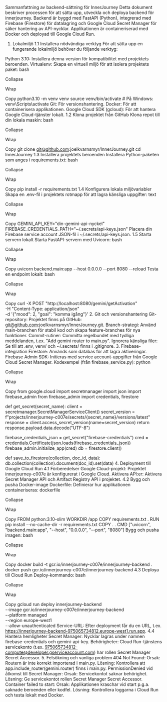 Sammanfattning av backend-sättning för InnerJourney
Detta dokument beskriver processen för att sätta upp, utveckla och deploya backend för innerjourney. Backend är byggd med FastAPI (Python), integrerad med Firebase (Firestore) för datalagring och Google Cloud Secret Manager för säker hantering av API-nycklar. Applikationen är containeriserad med Docker och deployad till Google Cloud Run.

1. Lokalmiljö
   1.1 Installera nödvändiga verktyg
   För att sätta upp en fungerande lokalmiljö behöver du följande verktyg:

Python 3.10: Installera denna version för kompatibilitet med projektets beroenden.
Virtualenv: Skapa en virtuell miljö för att isolera projektets paket:
bash

Collapse

Wrap

Copy
python3.10 -m venv venv
source venv/bin/activate  # På Windows: venv\Scripts\activate
Git: För versionshantering.
Docker: För att containerisera applikationen.
Google Cloud SDK (gcloud): För att hantera Google Cloud-tjänster lokalt.
1.2 Klona projektet från GitHub
Klona repot till din lokala maskin:
bash

Collapse

Wrap

Copy
git clone git@github.com:joelkvarnsmyr/InnerJourney.git
cd InnerJourney
1.3 Installera projektets beroenden
Installera Python-paketen som anges i requirements.txt:
bash

Collapse

Wrap

Copy
pip install -r requirements.txt
1.4 Konfigurera lokala miljövariabler
Skapa en .env-fil i projektets rotmapp för att lagra känsliga uppgifter:
text

Collapse

Wrap

Copy
GEMINI_API_KEY="din-gemini-api-nyckel"
FIREBASE_CREDENTIALS_PATH="~/.secrets/api-keys.json"
Placera din Firebase service account JSON-fil i ~/.secrets/api-keys.json.
1.5 Starta servern lokalt
Starta FastAPI-servern med Uvicorn:
bash

Collapse

Wrap

Copy
uvicorn backend.main:app --host 0.0.0.0 --port 8080 --reload
Testa en endpoint lokalt:
bash

Collapse

Wrap

Copy
curl -X POST "http://localhost:8080/gemini/getActivation" \
-H "Content-Type: application/json" \
-d '{"mood": 2, "goal": "komma igång"}'
2. Git och versionshantering
   Git-repository: Projektet finns på GitHub: git@github.com:joelkvarnsmyr/InnerJourney.git.
   Branch-strategi: Använd main-branchen för stabil kod och skapa feature-branches för nya funktioner.
   Commit-rutiner: Committa regelbundet med tydliga meddelanden, t.ex. "Add gemini router to main.py".
   Ignorera känsliga filer: Se till att .env, venv/ och ~/.secrets/ finns i .gitignore.
3. Firebase-integration
   Firestore: Används som databas för att lagra aktiveringar.
   Firebase Admin SDK: Initieras med service account-uppgifter från Google Cloud Secret Manager.
   Kodexempel (från firebase_service.py):
   python

Collapse

Wrap

Copy
from google.cloud import secretmanager
import json
import firebase_admin
from firebase_admin import credentials, firestore

def get_secret(secret_name):
client = secretmanager.SecretManagerServiceClient()
secret_version = f"projects/innerjourney-c007e/secrets/{secret_name}/versions/latest"
response = client.access_secret_version(name=secret_version)
return response.payload.data.decode("UTF-8")

firebase_credentials_json = get_secret("firebase-credentials")
cred = credentials.Certificate(json.loads(firebase_credentials_json))
firebase_admin.initialize_app(cred)
db = firestore.client()

def save_to_firestore(collection, doc_id, data):
db.collection(collection).document(doc_id).set(data)
4. Deployment till Google Cloud Run
   4.1 Förberedelser
   Google Cloud-projekt: Projektet innerjourney-c007e är konfigurerat i Google Cloud.
   Aktivera API:er: Aktivera Secret Manager API och Artifact Registry API i projektet.
   4.2 Bygg och pusha Docker-image
   Dockerfile: Definierar hur applikationen containeriseras:
   dockerfile

Collapse

Wrap

Copy
FROM python:3.10-slim
WORKDIR /app
COPY requirements.txt .
RUN pip install --no-cache-dir -r requirements.txt
COPY . .
CMD ["uvicorn", "backend.main:app", "--host", "0.0.0.0", "--port", "8080"]
Bygg och pusha imagen:
bash

Collapse

Wrap

Copy
docker build -t gcr.io/innerjourney-c007e/innerjourney-backend .
docker push gcr.io/innerjourney-c007e/innerjourney-backend
4.3 Deploya till Cloud Run
Deploy-kommando:
bash

Collapse

Wrap

Copy
gcloud run deploy innerjourney-backend \
--image gcr.io/innerjourney-c007e/innerjourney-backend \
--platform managed \
--region europe-west1 \
--allow-unauthenticated
Service-URL: Efter deployment får du en URL, t.ex. https://innerjourney-backend-975065734812.europe-west1.run.app.
4.4 Hantera hemligheter
Secret Manager: Nycklar lagras under namnen firebase-credentials och gemini-api-key.
Behörigheter: Cloud Run-tjänstens servicekonto (t.ex. 975065734812-compute@developer.gserviceaccount.com) har rollen Secret Manager Secret Accessor.
5. Felsökning och vanliga problem
   404 Not Found:
   Orsak: Routern är inte korrekt importerad i main.py.
   Lösning: Kontrollera att app.include_router(gemini.router) finns i main.py.
   PermissionDenied vid åtkomst till Secret Manager:
   Orsak: Servicekontot saknar behörighet.
   Lösning: Ge servicekontot rollen Secret Manager Secret Accessor.
   Container failed to start:
   Orsak: Applikationen kraschar vid start p.g.a. saknade beroenden eller kodfel.
   Lösning: Kontrollera loggarna i Cloud Run och testa lokalt med Docker.
